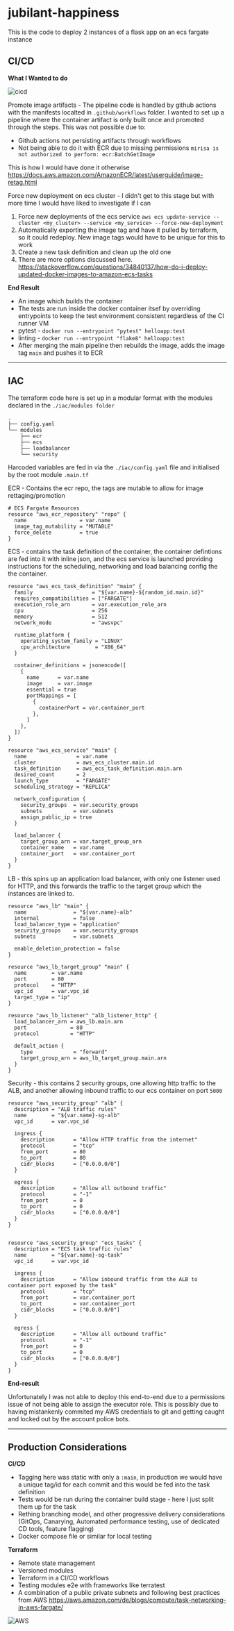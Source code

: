 # jubilant-happiness

This is the code to deploy 2 instances of a flask app on an ecs fargate instance

## CI/CD 

**What I Wanted to do**

![cicd](https://github.com/MyMirelHub/jubilant-happiness/blob/main/images/cicd.jpg?raw=true)

Promote image artifacts - The pipeline code is handled by github actions with the manifests localted in `.github/workflows` folder. I wanted to set up a pipeline where the container artifact is only built once and promoted through the steps. This was not possible due to: 
- Github actions not persisting artifacts through workflows 
- Not being able to do it with ECR due to missing permissions `mirisa is not authorized to perform: ecr:BatchGetImage` 

This is how I would have done it otherwise https://docs.aws.amazon.com/AmazonECR/latest/userguide/image-retag.html
  
Force new deployment on ecs cluster - I didn't get to this stage but with more time I would have liked to investigate if I can 
1. Force new deployments of the ecs service `aws ecs update-service --cluster <my_cluster> --service <my_service> --force-new-deployment` 
2.  Automatically exporting the image tag and have it pulled by terraform, so it could redeploy. New image tags would have to be unique for this to work
3. Create a new task definition and clean up the old one
4. There are more options discussed here. https://stackoverflow.com/questions/34840137/how-do-i-deploy-updated-docker-images-to-amazon-ecs-tasks

**End Result**
- An image which builds the container
- The tests are run inside the docker container itsef by overriding entrypoints to keep the test environment consistent regardless of the CI runner VM
- pytest - `docker run --entrypoint "pytest" helloapp:test` 
- linting - `docker run --entrypoint "flake8" helloapp:test` 
- After merging the main pipeline then rebuilds the image, adds the image tag `main` and pushes it to ECR

---
## IAC
The terraform code here is set up in a modular format with the modules declared in the 
`./iac/modules folder` 

```
.
├── config.yaml
└── modules
    ├── ecr
    ├── ecs
    ├── loadbalancer
    └── security
```

Harcoded variables are fed in via the `./iac/config.yaml` file and initialised by the root module `.main.tf`


ECR - Contains the ecr repo, the tags are mutable to allow for image rettaging/promotion
```hcl
# ECS Fargate Resources
resource "aws_ecr_repository" "repo" {
  name                 = var.name
  image_tag_mutability = "MUTABLE"
  force_delete         = true
}
```

ECS - contains the task definition of the container, the container defintions are fed into it with inline json, and the ecs service is launched providing instructions for the scheduling, networking and load balancing config the the container.
  
```hcl
resource "aws_ecs_task_definition" "main" {
  family                   = "${var.name}-${random_id.main.id}"
  requires_compatibilities = ["FARGATE"]
  execution_role_arn       = var.execution_role_arn
  cpu                      = 256
  memory                   = 512
  network_mode             = "awsvpc"

  runtime_platform {
    operating_system_family = "LINUX"
    cpu_architecture        = "X86_64"
  }

  container_definitions = jsonencode([
    {
      name      = var.name
      image     = var.image
      essential = true
      portMappings = [
        {
          containerPort = var.container_port
        },
      ]
    },
  ])
}

resource "aws_ecs_service" "main" {
  name                = var.name
  cluster             = aws_ecs_cluster.main.id
  task_definition     = aws_ecs_task_definition.main.arn
  desired_count       = 2
  launch_type         = "FARGATE"
  scheduling_strategy = "REPLICA"

  network_configuration {
    security_groups  = var.security_groups
    subnets          = var.subnets
    assign_public_ip = true
  }

  load_balancer {
    target_group_arn = var.target_group_arn
    container_name   = var.name
    container_port   = var.container_port
  }
}
```

LB - this spins up an application load balancer, with only one listener used for HTTP, and this forwards the traffic to the target group which the instances are linked to.

```hcl
resource "aws_lb" "main" {
  name               = "${var.name}-alb"
  internal           = false
  load_balancer_type = "application"
  security_groups    = var.security_groups
  subnets            = var.subnets

  enable_deletion_protection = false
}

resource "aws_lb_target_group" "main" {
  name        = var.name
  port        = 80
  protocol    = "HTTP"
  vpc_id      = var.vpc_id
  target_type = "ip"
}

resource "aws_lb_listener" "alb_listener_http" {
  load_balancer_arn = aws_lb.main.arn
  port              = 80
  protocol          = "HTTP"

  default_action {
    type             = "forward"
    target_group_arn = aws_lb_target_group.main.arn
  }
}
```

Security - this contains 2 security groups, one allowing http traffic to the ALB, and another allowing inbound traffic to our ecs container on port `5000`

```hcl
resource "aws_security_group" "alb" {
  description = "ALB traffic rules"
  name        = "${var.name}-sg-alb"
  vpc_id      = var.vpc_id

  ingress {
    description      = "Allow HTTP traffic from the internet"
    protocol         = "tcp"
    from_port        = 80
    to_port          = 80
    cidr_blocks      = ["0.0.0.0/0"]
  }

  egress {
    description      = "Allow all outbound traffic"
    protocol         = "-1"
    from_port        = 0
    to_port          = 0
    cidr_blocks      = ["0.0.0.0/0"]
  }
}


resource "aws_security_group" "ecs_tasks" {
  description = "ECS task traffic rules"
  name        = "${var.name}-sg-task"
  vpc_id      = var.vpc_id

  ingress {
    description      = "Allow inbound traffic from the ALB to container port exposed by the task"
    protocol         = "tcp"
    from_port        = var.container_port
    to_port          = var.container_port
    cidr_blocks      = ["0.0.0.0/0"]
  }

  egress {
    description      = "Allow all outbound traffic"
    protocol         = "-1"
    from_port        = 0
    to_port          = 0
    cidr_blocks      = ["0.0.0.0/0"]
  }
}
```
**End-result**

Unfortunately I was not able to deploy this end-to-end due to a permissions issue of not being able to assign the executor role. This is possibly due to having mistankenly commited my AWS credentials to git and getting caught and locked out by the account police bots. 

---

## Production Considerations
**CI/CD**
- Tagging here was static with only a `:main`, in production we would have a unique tag/id for each commit and this would be fed into the task definition
- Tests would be run during the container build stage - here I just split them up for the task
- Rething branching model, and other progressive delivery considerations (GitOps, Canarying, Automated performance testing, use of dedicated CD tools, feature flagging)
- Docker compose file or similar for local testing

**Terraform**
- Remote state management
- Versioned modules 
- Terraform in a CI/CD workflows
- Testing modules e2e with frameworks like terratest
- A combination of a public private subnets and following best practices from AWS https://aws.amazon.com/de/blogs/compute/task-networking-in-aws-fargate/


![AWS](https://d2908q01vomqb2.cloudfront.net/1b6453892473a467d07372d45eb05abc2031647a/2018/01/26/Slide5-1024x647.png)

